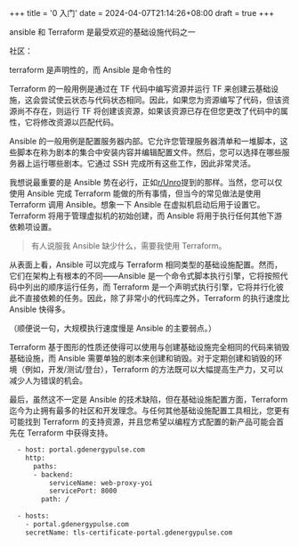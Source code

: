 +++
title = '0 入门'
date = 2024-04-07T21:14:26+08:00
draft = true
+++

ansible 和 Terraform 是最受欢迎的基础设施代码之一

社区：

terraform 是声明性的，而 Ansible 是命令性的

Terraform 的一般用例是通过在 TF 代码中编写资源并运行 TF 来创建云基础设施，这会尝试使云状态与代码状态相同。因此，如果您为资源编写了代码，但该资源尚不存在，则运行 TF 将创建该资源，如果该资源已存在但您更改了代码中的属性，它将修改资源以匹配代码。

Ansible 的一般用例是配置服务器内部。它允许您管理服务器清单和一堆脚本，这些脚本在称为剧本的集合中安装内容并编辑配置文件。然后，您可以选择在哪些服务器上运行哪些剧本。它通过 SSH 完成所有这些工作，因此非常灵活。



我想说最重要的是 Ansible 势在必行，正如[r/Unro](https://www.reddit.com/r/Unro/)提到的那样。当然，您可以仅使用 Ansible 完成 Terraform 能做的所有事情，但当今的常见做法是使用 Terraform 调用 Ansible。想象一下 Ansible 在虚拟机启动后用于设置它。 Terraform 将用于管理虚拟机的初始创建，而 Ansible 将用于执行任何其他下游依赖项设置。





> 有人说服我 Ansible 缺少什么，需要我使用 Terraform。

从表面上看，Ansible 可以完成与 Terraform 相同类型的基础设施配置。然而，它们在架构上有根本的不同——Ansible 是一个命令式脚本执行引擎，它将按照代码中列出的顺序运行任务，而 Terraform 是一个声明式执行引擎，它将并行化彼此不直接依赖的任务。因此，除了非常小的代码库之外，Terraform 的执行速度比 Ansible 快得多。

（顺便说一句，大规模执行速度慢是 Ansible 的主要弱点。）

Terraform 基于图形的性质还使得可以使用与创建基础设施完全相同的代码来销毁基础设施，而 Ansible 需要单独的剧本来创建和销毁。对于定期创建和销毁的环境（例如，开发/测试/登台），Terraform 的方法既可以大幅提高生产力，又可以减少人为错误的机会。

最后，虽然这不一定是 Ansible 的技术缺陷，但在基础设施配置方面，Terraform 迄今为止拥有最多的社区和开发理念。与任何其他基础设施配置工具相比，您更有可能找到 Terraform 的支持资源，并且您希望以编程方式配置的新产品可能会首先在 Terraform 中获得支持。



```sh
  - host: portal.gdenergypulse.com
    http:
      paths:
      - backend:
          serviceName: web-proxy-yoi
          servicePort: 8000
        path: /
   
  - hosts:
    - portal.gdenergypulse.com
    secretName: tls-certificate-portal.gdenergypulse.com
```



